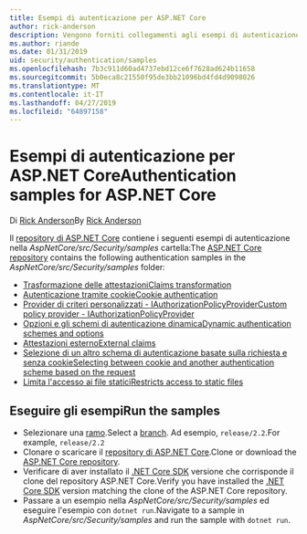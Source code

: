```yaml
---
title: Esempi di autenticazione per ASP.NET Core
author: rick-anderson
description: Vengono forniti collegamenti agli esempi di autenticazione nel repository di ASP.NET Core.
ms.author: riande
ms.date: 01/31/2019
uid: security/authentication/samples
ms.openlocfilehash: 7b3c911d60ad4737ebd12ce6f7628ad624b11658
ms.sourcegitcommit: 5b0eca8c21550f95de3bb21096bd4fd4d9098026
ms.translationtype: MT
ms.contentlocale: it-IT
ms.lasthandoff: 04/27/2019
ms.locfileid: "64897158"
---
```

# <a name="authentication-samples-for-aspnet-core"></a><span data-ttu-id="d0520-103">Esempi di autenticazione per ASP.NET Core</span><span class="sxs-lookup"><span data-stu-id="d0520-103">Authentication samples for ASP.NET Core</span></span>

<span data-ttu-id="d0520-104">Di [Rick Anderson](https://twitter.com/RickAndMSFT)</span><span class="sxs-lookup"><span data-stu-id="d0520-104">By [Rick Anderson](https://twitter.com/RickAndMSFT)</span></span>

<span data-ttu-id="d0520-105">Il [repository di ASP.NET Core](https://github.com/aspnet/AspNetCore) contiene i seguenti esempi di autenticazione nella *AspNetCore/src/Security/samples* cartella:</span><span class="sxs-lookup"><span data-stu-id="d0520-105">The [ASP.NET Core repository](https://github.com/aspnet/AspNetCore) contains the following authentication samples in the *AspNetCore/src/Security/samples* folder:</span></span>

* [<span data-ttu-id="d0520-106">Trasformazione delle attestazioni</span><span class="sxs-lookup"><span data-stu-id="d0520-106">Claims transformation</span></span>](https://github.com/aspnet/AspNetCore/tree/release/2.2/src/Security/samples/ClaimsTransformation)
* [<span data-ttu-id="d0520-107">Autenticazione tramite cookie</span><span class="sxs-lookup"><span data-stu-id="d0520-107">Cookie authentication</span></span>](https://github.com/aspnet/AspNetCore/tree/release/2.2/src/Security/samples/Cookies)
* [<span data-ttu-id="d0520-108">Provider di criteri personalizzati - IAuthorizationPolicyProvider</span><span class="sxs-lookup"><span data-stu-id="d0520-108">Custom policy provider - IAuthorizationPolicyProvider</span></span>](https://github.com/aspnet/AspNetCore/tree/release/2.2/src/Security/samples/CustomPolicyProvider)
* [<span data-ttu-id="d0520-109">Opzioni e gli schemi di autenticazione dinamica</span><span class="sxs-lookup"><span data-stu-id="d0520-109">Dynamic authentication schemes and options</span></span>](https://github.com/aspnet/AspNetCore/tree/release/2.2/src/Security/samples/DynamicSchemes)
* [<span data-ttu-id="d0520-110">Attestazioni esterno</span><span class="sxs-lookup"><span data-stu-id="d0520-110">External claims</span></span>](https://github.com/aspnet/AspNetCore/tree/release/2.2/src/Security/samples/Identity.ExternalClaims)
* [<span data-ttu-id="d0520-111">Selezione di un altro schema di autenticazione basate sulla richiesta e senza cookie</span><span class="sxs-lookup"><span data-stu-id="d0520-111">Selecting between cookie and another authentication scheme based on the request</span></span>](https://github.com/aspnet/AspNetCore/tree/release/2.2/src/Security/samples/PathSchemeSelection)
* [<span data-ttu-id="d0520-112">Limita l'accesso ai file statici</span><span class="sxs-lookup"><span data-stu-id="d0520-112">Restricts access to static files</span></span>](https://github.com/aspnet/AspNetCore/tree/release/2.2/src/Security/samples/StaticFilesAuth)

## <a name="run-the-samples"></a><span data-ttu-id="d0520-113">Eseguire gli esempi</span><span class="sxs-lookup"><span data-stu-id="d0520-113">Run the samples</span></span>

* <span data-ttu-id="d0520-114">Selezionare una [ramo](https://github.com/aspnet/AspNetCore).</span><span class="sxs-lookup"><span data-stu-id="d0520-114">Select a [branch](https://github.com/aspnet/AspNetCore).</span></span> <span data-ttu-id="d0520-115">Ad esempio, `release/2.2`.</span><span class="sxs-lookup"><span data-stu-id="d0520-115">For example, `release/2.2`</span></span>
* <span data-ttu-id="d0520-116">Clonare o scaricare il [repository di ASP.NET Core](https://github.com/aspnet/AspNetCore).</span><span class="sxs-lookup"><span data-stu-id="d0520-116">Clone or download the [ASP.NET Core repository](https://github.com/aspnet/AspNetCore).</span></span>
* <span data-ttu-id="d0520-117">Verificare di aver installato il [.NET Core SDK](https://www.microsoft.com/net/download/all) versione che corrisponde il clone del repository ASP.NET Core.</span><span class="sxs-lookup"><span data-stu-id="d0520-117">Verify you have installed the [.NET Core SDK](https://www.microsoft.com/net/download/all) version matching the clone of the ASP.NET Core repository.</span></span>
* <span data-ttu-id="d0520-118">Passare a un esempio nella *AspNetCore/src/Security/samples* ed eseguire l'esempio con `dotnet run`.</span><span class="sxs-lookup"><span data-stu-id="d0520-118">Navigate to a sample in *AspNetCore/src/Security/samples* and run the sample with `dotnet run`.</span></span>
